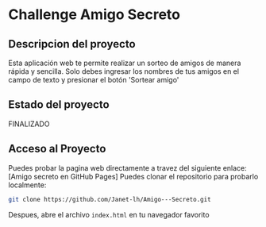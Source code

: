 <h1 aling='center'> Challenge Amigo Secreto </h1>

## Descripcion del proyecto
Esta aplicación web te permite realizar un sorteo de amigos de manera rápida y sencilla. Solo debes ingresar los nombres de tus amigos en el campo de texto y presionar el botón 'Sortear amigo'
## Estado del proyecto
FINALIZADO
## Acceso al Proyecto
Puedes probar la pagina web directamente a travez del siguiente enlace:
[Amigo secreto en GitHub Pages]
Puedes clonar el repositorio para probarlo localmente:
```bash
git clone https://github.com/Janet-lh/Amigo---Secreto.git
```
Despues, abre el archivo `index.html` en tu navegador favorito



